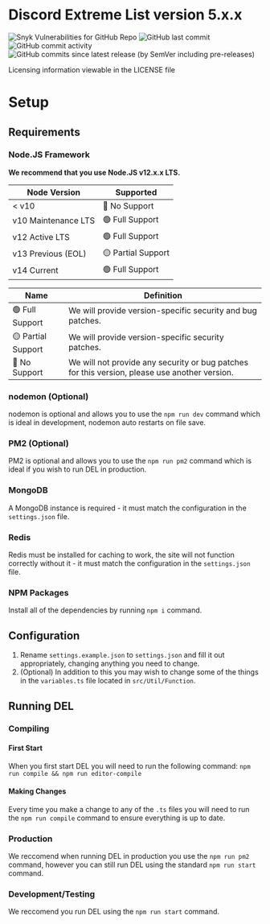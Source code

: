 # Discord Extreme List version 5.x.x

![Snyk Vulnerabilities for GitHub Repo](https://img.shields.io/snyk/vulnerabilities/github/discordextremelist/website)
![GitHub last commit](https://img.shields.io/github/last-commit/discordextremelist/website)
![GitHub commit activity](https://img.shields.io/github/commit-activity/w/discordextremelist/website)
![GitHub commits since latest release (by SemVer including pre-releases)](https://img.shields.io/github/commits-since/discordextremelist/website/v5.0.0-Alpha.6?include_prereleases)

Licensing information viewable in the LICENSE file

# Setup

## Requirements

### Node.JS Framework

**We recommend that you use Node.JS v12.x.x LTS.**

| Node Version        | Supported          |
| ------------------- | ------------------ |
| < v10               | 🔴 No Support      |
| v10 Maintenance LTS | 🟢 Full Support    |
| v12 Active LTS      | 🟢 Full Support    |
| v13 Previous (EOL)  | 🟡 Partial Support |     
| v14 Current         | 🟢 Full Support    |  

| Name                    | Definition                                                                                     |
| ----------------------- | ---------------------------------------------------------------------------------------------- |
| 🟢 Full Support         | We will provide version-specific security and bug patches.                                     |
| 🟡 Partial Support      | We will provide version-specific security patches.                                             |
| 🔴 No Support           | We will not provide any security or bug patches for this version, please use another version.  |     

### nodemon (Optional)

nodemon is optional and allows you to use the `npm run dev` command which is ideal in development, nodemon auto restarts on file save.

### PM2 (Optional)

PM2 is optional and allows you to use the `npm run pm2` command which is ideal if you wish to run DEL in production.

### MongoDB

A MongoDB instance is required - it must match the configuration in the `settings.json` file.

### Redis

Redis must be installed for caching to work, the site will not function correctly without it - it must match the configuration in the `settings.json` file.

### NPM Packages
Install all of the dependencies by running `npm i` command.

## Configuration

1. Rename `settings.example.json` to `settings.json` and fill it out appropriately, changing anything you need to change.
2. (Optional) In addition to this you may wish to change some of the things in the `variables.ts` file located in `src/Util/Function`.

## Running DEL

### Compiling

#### First Start

When you first start DEL you will need to run the following command: `npm run compile && npm run editor-compile`

#### Making Changes

Every time you make a change to any of the `.ts` files you will need to run the `npm run compile` command to ensure everything is up to date.

### Production

We reccomend when running DEL in production you use the `npm run pm2` command, however you can still run DEL using the standard `npm run start` command.

### Development/Testing

We reccomend you run DEL using the `npm run start` command.
